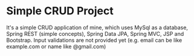 # Simple CRUD Project
It's a simple CRUD application of mine, which uses
MySql as a database, Spring REST (simple concepts), Spring Data JPA, Spring MVC, JSP and Bootstrap. 
Input validations are not provided yet (e.g. email can be like example.com or name like @gmail.com)
